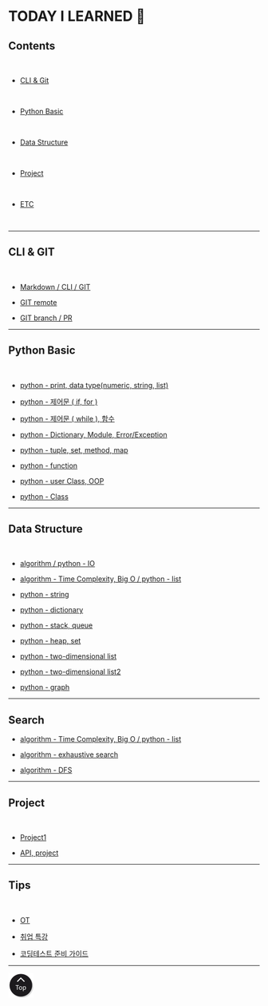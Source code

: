 <h1 class="myTitle">TODAY I LEARNED &#128214;</h1>


<link rel="stylesheet" type="text/css" href="assets/stylesheets/floating_btn.css"/>
<!--script type="text/javascript" src="http://code.jquery.com/jquery-latest.js"></script>
<script type="text/javascript" src="assets/javascripts/floating_btn.js"></script-->

<!--assets-->

<!--a style="display:scroll; position:fixed; bottom:10px; right:5px;" href="#" title="top"><img src="assets/images/btn_top.png"></a-->


## Contents
<br>

- [CLI & Git](#cli--git)
<br>

- [Python Basic](#python-basic)
<br>

- [Data Structure](#python-data-structure)
<br>

- [Project](#project)
<br>

- [ETC](#tips)
<br>


-----

## CLI & GIT
<br>

-   [Markdown / CLI / GIT](kdt2_TIL/week01/day2/week01-2.md/#week01-2)

-   [GIT remote](kdt2_TIL/week01/day3/week01-3.md/#week01-3)

-   [GIT branch / PR](kdt2_TIL/week01/day4/week01-4.md/#week01-4)


-----


## Python Basic
<br>

-   [python - print, data type(numeric, string, list)](kdt2_TIL/week02/day1/week02-1.md/#week02-1)

-   [python - 제어문 ( if, for )](kdt2_TIL/week02/day2/week02-2.md/#week02-2)

-   [python - 제어문 ( while ), 함수](kdt2_TIL/week02/day3/week02-3.md/#week02-3)

-   [python - Dictionary, Module, Error/Exception](kdt2_TIL/week02/day4/week02-4.md/#week02-4)

-   [python - tuple, set, method, map](kdt2_TIL/week03/day1/week03-1.md/#week03-1)

-   [python - function](kdt2_TIL/week03/day2/week03-2.md/#week03-2)

-   [python - user Class, OOP](kdt2_TIL/week03/day3/week03-3.md/#week03-3)

-   [python - Class](kdt2_TIL/week03/day4/week03-4.md/#week03-4)


-----


## Data Structure
<br>

-   [algorithm / python - IO](kdt2_TIL/week04/day1/week04-1.md/#week04-1)

-   [algorithm - Time Complexity, Big O / python - list](kdt2_TIL/week04/day2/week04-2.md/#week04-2)

-   [python - string](kdt2_TIL/week04/day3/week04-3.md/#week04-3)

-   [python - dictionary](kdt2_TIL/week04/day4/week04-4.md/#week04-4)

-   [python - stack, queue](kdt2_TIL/week05/day1/week05-1.md/#week05-1)

-   [python - heap, set](kdt2_TIL/week05/day2/week05-2.md/#week05-2)

-   [python - two-dimensional list](kdt2_TIL/week06/day1/week06-1.md/#week06-1)

-   [python - two-dimensional list2](kdt2_TIL/week06/day2/week06-2.md/#week06-2)

-   [python - graph](kdt2_TIL/week06/day4/week06-4.md/#week06-4)

-----


## Search

-   [algorithm - Time Complexity, Big O / python - list](kdt2_TIL/week04/day2/week04-2.md/#week04-2)

-   [algorithm - exhaustive search](kdt2_TIL/week06/day3/week06-3.md/#week06-3)

-   [algorithm - DFS](kdt2_TIL/week07/day1/week07-1.md/#week07-1)



-----


## Project
<br>

-   [Project1](kdt2_TIL/week02/day5/week02-5.md/#week02-5)

-   [API, project](kdt2_TIL/week03/day5/week03-5.md/#week03-5)


-----


## Tips
<br>

-   [OT](kdt2_TIL/week01/day1/week01-1.md/#week01-1)

-   [취업 특강](kdt2_TIL/week01/day5/week01-5.md/#week01-5)

-   [코딩테스트 준비 가이드](kdt2_TIL/week04/day5/week04-5.md/#week04-5)


-----

<a class="myTopBtn" href="#"><img src="assets/images/btn_top.png"></a>
